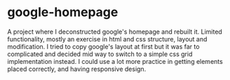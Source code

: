 # google-homepage
 A project where I deconstructed google's homepage and rebuilt it. Limited functionality, mostly an exercise in html and css structure, layout and modification. I tried to copy google's layout at first but it was far to complicated and decided mid way to switch to a simple css grid implementation instead. I could use a lot more practice in getting elements placed correctly, and having responsive design. 
